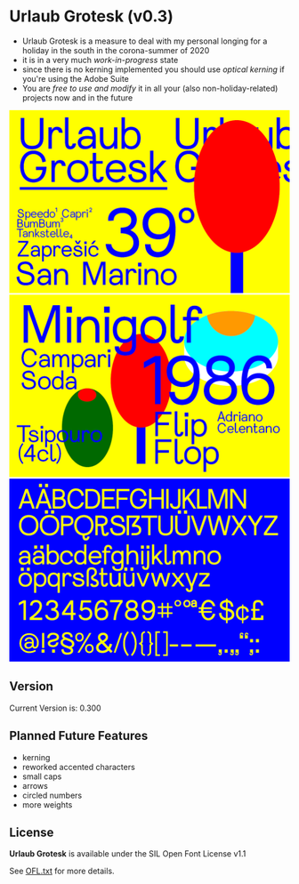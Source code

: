 # Urlaub Grotesk (v0.3)

* Urlaub Grotesk is a measure to deal with my personal longing for a holiday in the south in the corona-summer of 2020
* it is in a very much *work-in-progress* state
* since there is no kerning implemented you should use *optical kerning* if you're using the Adobe Suite
* You are *free to use and modify* it in all your (also non-holiday-related) projects now and in the future 

![Urlaub Grotesk Specimen 1](assets/urlaub-grotesk-specimen-web.png)
![Urlaub Grotesk Specimen 2](assets/urlaub-grotesk-specimen-web2.png)
![Urlaub Grotesk Specimen 3](assets/urlaub-grotesk-specimen-web3.png)

## Version

Current Version is: 0.300

## Planned Future Features

* kerning
* reworked accented characters
* small caps
* arrows
* circled numbers
* more weights

## License

**Urlaub Grotesk** is available under the SIL Open Font License v1.1

See [OFL.txt](OFL.txt) for more details.
